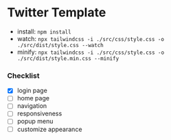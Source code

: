# Twitter Template

- install: `npm install`
- watch: `npx tailwindcss -i ./src/css/style.css -o ./src/dist/style.css --watch`
- minify: `npx tailwindcss -i ./src/css/style.css -o ./src/dist/style.min.css --minify`

### Checklist

- [x] login page
- [ ] home page
- [ ] navigation
- [ ] responsiveness
- [ ] popup menu
- [ ] customize appearance
